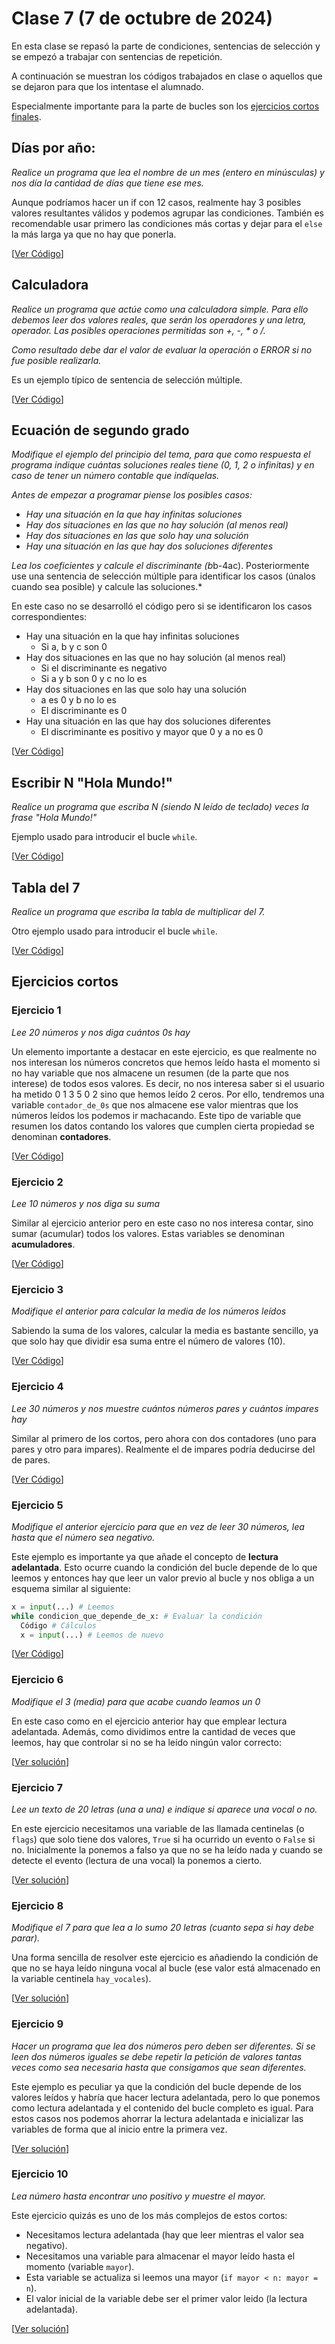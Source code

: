 # Clase 7 (7 de octubre de 2024)

En esta clase se repasó la parte de condiciones, sentencias de selección y se empezó a trabajar con sentencias de repetición.

A continuación se muestran los códigos trabajados en clase o aquellos que se dejaron para que los intentase el alumnado.

Especialmente importante para la parte de bucles son los [ejercicios cortos finales](#ejercicios-cortos).

## Días por año:

*Realice un programa que lea el nombre de un mes (entero en minúsculas) y nos día la cantidad de días que tiene ese mes.*

Aunque podríamos hacer un if con 12 casos, realmente hay 3 posibles valores resultantes válidos y podemos agrupar las condiciones. También es recomendable usar primero las condiciones más cortas y dejar para el `else` la más larga ya que no hay que ponerla.

[[Ver Código](t3e12.meses.py)]

## Calculadora

*Realice un programa que actúe como una calculadora simple. Para ello debemos leer dos valores reales, que serán los operadores y una letra, operador. Las posibles operaciones permitidas son +, -, \* o /.*

*Como resultado debe dar el valor de evaluar la operación o ERROR si no fue posible realizarla.*

Es un ejemplo típico de sentencia de selección múltiple.

[[Ver Código](t3e13.calculadora.py)]

## Ecuación de segundo grado

*Modifique el ejemplo del principio del tema, para que como respuesta el programa indique cuántas soluciones reales tiene (0, 1, 2 o infinitas) y en caso de tener un número contable que indíquelas.*

*Antes de empezar a programar piense los posibles casos:*
* *Hay una situación en la que hay infinitas soluciones*
* *Hay dos situaciones en las que no hay solución (al menos real)*
* *Hay dos situaciones en las que solo hay una solución*
* *Hay una situación en las que hay dos soluciones diferentes*

*Lea los coeficientes y calcule el discriminante (b*b-4ac). Posteriormente use una sentencia de selección múltiple para identificar los casos (únalos cuando sea posible) y calcule las soluciones.*

En este caso no se desarrolló el código pero si se identificaron los casos correspondientes:
* Hay una situación en la que hay infinitas soluciones
    * Si a, b y c son 0
* Hay dos situaciones en las que no hay solución (al menos real)
    * Si el discriminante es negativo
    * Si a y b son 0 y c no lo es
* Hay dos situaciones en las que solo hay una solución
    * a es 0 y b no lo es
    * El discriminante es 0
* Hay una situación en las que hay dos soluciones diferentes
    * El discriminante es positivo y mayor que 0 y a no es 0

[[Ver Código](t3e14.numSolucionesEc2gr.py)]

## Escribir N "Hola Mundo!"

*Realice un programa que escriba N (siendo N leído de teclado) veces la frase "Hola Mundo!"*

Ejemplo usado para introducir el bucle `while`.

[[Ver Código](t3e15.holamundo.py)]

## Tabla del 7

*Realice un programa que escriba la tabla de multiplicar del 7.*

Otro ejemplo usado para introducir el bucle `while`.

[[Ver Código](t3e16.tabla7.py)]

## Ejercicios cortos

### Ejercicio 1
*Lee 20 números y nos diga cuántos 0s hay*

Un elemento importante a destacar en este ejercicio, es que realmente no nos interesan los números concretos que hemos leído hasta el momento si no hay variable que nos almacene un resumen (de la parte que nos interese) de todos esos valores. Es decir, no nos interesa saber si el usuario ha metido 0 1 3 5 0 2 sino que hemos leído 2 ceros. Por ello, tendremos una variable `contador_de_0s` que nos almacene ese valor mientras que los números leídos los podemos ir machacando. Este tipo de variable que resumen los datos contando los valores que cumplen cierta propiedad se denominan **contadores**.

[[Ver Código](t3e17.cortos1.py)]

### Ejercicio 2
*Lee 10 números y nos diga su suma*

Similar al ejercicio anterior pero en este caso no nos interesa contar, sino sumar (acumular) todos los valores. Estas variables se denominan **acumuladores**.

[[Ver Código](t3e18.cortos2.py)]

### Ejercicio 3
*Modifique el anterior para calcular la media de los números leídos*

Sabiendo la suma de los valores, calcular la media es bastante sencillo, ya que solo hay que dividir esa suma entre el número de valores (10).

[[Ver Código](t3e19.cortos3.py)]

### Ejercicio 4
*Lee 30 números y nos muestre cuántos números pares y cuántos impares hay*

Similar al primero de los cortos, pero ahora con dos contadores (uno para pares y otro para impares). Realmente el de impares podría deducirse del de pares.

[[Ver Código](t3e20.cortos4.py)]

### Ejercicio 5
*Modifique el anterior ejercicio para que en vez de leer 30 números, lea hasta que el número sea negativo.*

Este ejemplo es importante ya que añade el concepto de **lectura adelantada**. Esto ocurre cuando la condición del bucle depende de lo que leemos y entonces hay que leer un valor previo al bucle y nos obliga a un esquema similar al siguiente:

```python
x = input(...) # Leemos
while condicion_que_depende_de_x: # Evaluar la condición 
  Código # Cálculos 
  x = input(...) # Leemos de nuevo
```

[[Ver Código](t3e21.cortos5.py)]

### Ejercicio 6
*Modifique el 3 (media) para que acabe cuando leamos un 0*

En este caso como en el ejercicio anterior hay que emplear lectura adelantada. Además, como dividimos entre la cantidad de veces que leemos, hay que controlar si no se ha leído ningún valor correcto:

[[Ver solución](t3e22.cortos6.py)]

### Ejercicio 7
*Lee un texto de 20 letras (una a una) e indique si aparece una vocal o no.*

En este ejercicio necesitamos una variable de las llamada centinelas (o `flags`) que solo tiene dos valores, `True` si ha ocurrido un evento o `False` si no. Inicialmente la ponemos a falso ya que no se ha leído nada y cuando se detecte el evento (lectura de una vocal) la ponemos a cierto.

[[Ver solución](t3e23.cortos7.py)]


### Ejercicio 8
*Modifique el 7 para que lea a lo sumo 20 letras (cuanto sepa si hay debe parar).*

Una forma sencilla de resolver este ejercicio es añadiendo la condición de que no se haya leído ninguna vocal al bucle (ese valor está almacenado en la variable centinela `hay_vocales`).

[[Ver solución](t3e24.cortos8.py)]

### Ejercicio 9
*Hacer un programa que lea dos números pero deben ser diferentes. Si se leen dos números iguales se debe repetir la petición de valores tantas veces como sea
necesaria hasta que consigamos que sean diferentes.*

Este ejemplo es peculiar ya que la condición del bucle depende de los valores leídos y habría que hacer lectura adelantada, pero lo que ponemos como lectura adelantada y el contenido del bucle completo es igual. Para estos casos nos podemos ahorrar la lectura adelantada e inicializar las variables de forma que al inicio entre la primera vez.

[[Ver solución](t3e25.cortos9.py)]

### Ejercicio 10
*Lea número hasta encontrar uno positivo y muestre el mayor.*

Este ejercicio quizás es uno de los más complejos de estos cortos:
* Necesitamos lectura adelantada (hay que leer mientras el valor sea negativo).
* Necesitamos una variable para almacenar el mayor leído hasta el momento (variable `mayor`).
* Esta variable se actualiza si leemos una mayor (`if mayor < n: mayor = n`).
* El valor inicial de la variable debe ser el primer valor leido (la lectura adelantada).

[[Ver solución](t3e26.cortos10.py)]